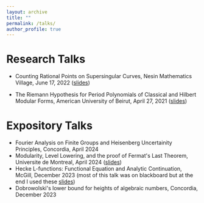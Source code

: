 ```yaml
---
layout: archive
title: ""
permalink: /talks/
author_profile: true
---
```


# Research Talks

* Counting Rational Points on Supersingular Curves, Nesin Mathematics Village, June 17, 2022 ([slides](</talks/FinalPresentation.pdf>))

* The Riemann Hypothesis for Period Polynomials of Classical and Hilbert Modular
Forms, American University of Beirut, April 27, 2021 ([slides](/talks/Thesis-Slides.pdf))

# Expository Talks

* Fourier Analysis on Finite Groups and Heisenberg Uncertainity Principles, Concordia, April 2024
* Modularity, Level Lowering, and the proof of Fermat's Last Theorem, Universite de Montreal, April 2024 ([slides](/talks/FLT.pdf))
* Hecke L-functions: Functional Equation and Analytic Continuation, McGill, December 2023 (most of this talk was on blackboard but at the end I used these [slides](/talks/FunctionalEquation.pdf))
* Dobrowolski's lower bound for heights of algebraic numbers, Concordia, December 2023